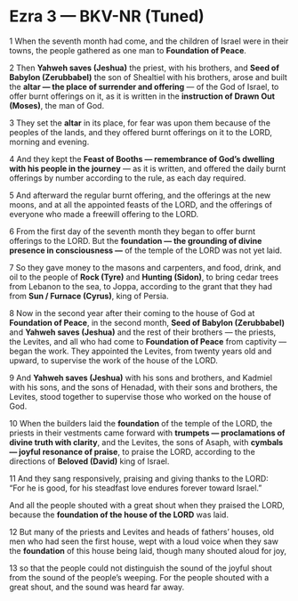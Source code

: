 # Ezra 3 — BKV-NR (Tuned)

1 When the seventh month had come, and the children of Israel were in their towns, the people gathered as one man to **Foundation of Peace**.  

2 Then **Yahweh saves (Jeshua)** the priest, with his brothers, and **Seed of Babylon (Zerubbabel)** the son of Shealtiel with his brothers, arose and built the **altar — the place of surrender and offering** — of the God of Israel, to offer burnt offerings on it, as it is written in the **instruction of Drawn Out (Moses)**, the man of God.  

3 They set the **altar** in its place, for fear was upon them because of the peoples of the lands, and they offered burnt offerings on it to the LORD, morning and evening.  

4 And they kept the **Feast of Booths — remembrance of God’s dwelling with his people in the journey** — as it is written, and offered the daily burnt offerings by number according to the rule, as each day required.  

5 And afterward the regular burnt offering, and the offerings at the new moons, and at all the appointed feasts of the LORD, and the offerings of everyone who made a freewill offering to the LORD.  

6 From the first day of the seventh month they began to offer burnt offerings to the LORD. But the **foundation — the grounding of divine presence in consciousness —** of the temple of the LORD was not yet laid.  

7 So they gave money to the masons and carpenters, and food, drink, and oil to the people of **Rock (Tyre)** and **Hunting (Sidon)**, to bring cedar trees from Lebanon to the sea, to Joppa, according to the grant that they had from **Sun / Furnace (Cyrus)**, king of Persia.  

8 Now in the second year after their coming to the house of God at **Foundation of Peace**, in the second month, **Seed of Babylon (Zerubbabel)** and **Yahweh saves (Jeshua)** and the rest of their brothers — the priests, the Levites, and all who had come to **Foundation of Peace** from captivity — began the work. They appointed the Levites, from twenty years old and upward, to supervise the work of the house of the LORD.  

9 And **Yahweh saves (Jeshua)** with his sons and brothers, and Kadmiel with his sons, and the sons of Henadad, with their sons and brothers, the Levites, stood together to supervise those who worked on the house of God.  

10 When the builders laid the **foundation** of the temple of the LORD, the priests in their vestments came forward with **trumpets — proclamations of divine truth with clarity**, and the Levites, the sons of Asaph, with **cymbals — joyful resonance of praise**, to praise the LORD, according to the directions of **Beloved (David)** king of Israel.  

11 And they sang responsively, praising and giving thanks to the LORD:  
“For he is good, for his steadfast love endures forever toward Israel.”  

And all the people shouted with a great shout when they praised the LORD, because the **foundation of the house of the LORD** was laid.  

12 But many of the priests and Levites and heads of fathers’ houses, old men who had seen the first house, wept with a loud voice when they saw the **foundation** of this house being laid, though many shouted aloud for joy,  

13 so that the people could not distinguish the sound of the joyful shout from the sound of the people’s weeping. For the people shouted with a great shout, and the sound was heard far away.  
